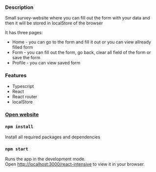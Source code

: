 ### Description

Small survey-website where you can fill out the form with your data and then it will be stored in localStore of the browser

It has three pages:
- Home - you can go to the form and fill it out or you can view allready filled form
- Form - you can fill out the form, go back, clear all field of the form or save the form
- Profile - you can view saved form

### Features

- Typescript
- React
- React router
- localStore

### [Open website](https://maslomeister.github.io/react-intensive/)

### `npm install`

Install all required packages and dependencies

### `npm start`

Runs the app in the development mode.\
Open [http://localhost:3000/react-intensive](http://localhost:3000/react-intensive) to view it in your browser.
